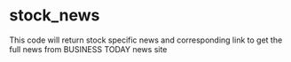 # stock_news
This code will return stock specific news and corresponding link to get the full news from BUSINESS TODAY news site
